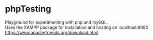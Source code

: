 # phpTesting
Playground for experimenting with php and mySQL.
<br>
Uses the XAMPP package for installation and hosting on localhost:8080
https://www.apachefriends.org/download.html
